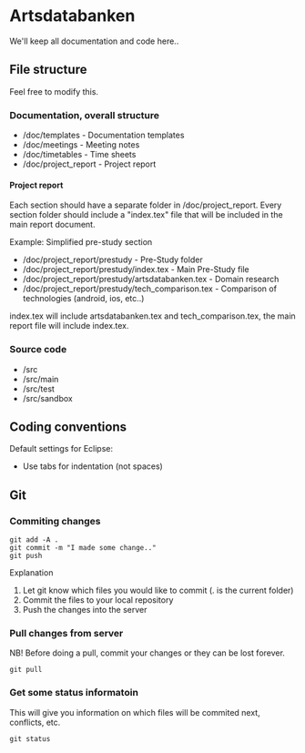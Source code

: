 # Artsdatabanken

We'll keep all documentation and code here..

## File structure

Feel free to modify this.

### Documentation, overall structure

* /doc/templates - Documentation templates
* /doc/meetings - Meeting notes
* /doc/timetables - Time sheets
* /doc/project\_report - Project report

#### Project report

Each section should have a separate folder in /doc/project\_report. Every
section folder should include a "index.tex" file that will be included in the
main report document.

Example: Simplified pre-study section

* /doc/project\_report/prestudy - Pre-Study folder
* /doc/project\_report/prestudy/index.tex	- Main Pre-Study file
* /doc/project\_report/prestudy/artsdatabanken.tex - Domain research
* /doc/project\_report/prestudy/tech\_comparison.tex - Comparison of technologies (android, ios, etc..)

index.tex will include artsdatabanken.tex and tech\_comparison.tex, the main
report file will include index.tex.

### Source code

* /src
* /src/main
* /src/test
* /src/sandbox

## Coding conventions

Default settings for Eclipse:

* Use tabs for indentation (not spaces)

## Git

### Commiting changes

	git add -A .	
	git commit -m "I made some change.."
	git push

Explanation

1. Let git know which files you would like to commit (. is the current folder)
2. Commit the files to your local repository
3. Push the changes into the server

### Pull changes from server

NB! Before doing a pull, commit your changes or they can be lost forever.

	git pull

### Get some status informatoin

This will give you information on which files will be commited next, conflicts, etc.

	git status
